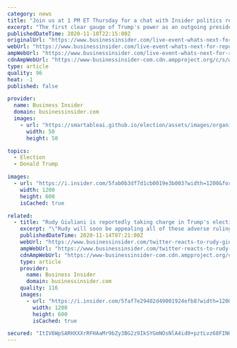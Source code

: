 ```yaml
---
category: news
title: "Join us at 1 PM ET Thursday for a chat with Insider politics reporter Tom LoBianco about what's next for Republicans — and Trump"
excerpt: "The first clear gauge of Trump's power as an outgoing president will be a pair run-off special elections for the Senate in Georgia."
publishedDateTime: 2020-11-10T22:15:00Z
originalUrl: "https://www.businessinsider.com/live-event-whats-next-for-republicans-trump-loss-biden-victory-2021"
webUrl: "https://www.businessinsider.com/live-event-whats-next-for-republicans-trump-loss-biden-victory-2021"
ampWebUrl: "https://www.businessinsider.com/live-event-whats-next-for-republicans-trump-loss-biden-victory-2021?amp"
cdnAmpWebUrl: "https://www-businessinsider-com.cdn.ampproject.org/c/s/www.businessinsider.com/live-event-whats-next-for-republicans-trump-loss-biden-victory-2021?amp"
type: article
quality: 96
heat: -1
published: false

provider:
  name: Business Insider
  domain: businessinsider.com
  images:
    - url: "https://smartableai.github.io/election/assets/images/organizations/businessinsider.com-50x50.jpg"
      width: 50
      height: 50

topics:
  - Election
  - Donald Trump

images:
  - url: "https://i.insider.com/5fab0b3df7d1cb0019e3b003?width=1200&format=jpeg"
    width: 1200
    height: 600
    isCached: true

related:
  - title: "Rudy Giuliani is reportedly taking charge in Trump's election legal battles — and Twitter is having a field day with it"
    excerpt: "\"Rudy will soon be appealing all of these adverse rulings to the Supreme Courtyard by Marriott,\" one person tweeted."
    publishedDateTime: 2020-11-14T07:21:00Z
    webUrl: "https://www.businessinsider.com/twitter-reacts-to-rudy-giuliani-taking-over-trumps-election-lawsuits-2020-11"
    ampWebUrl: "https://www.businessinsider.com/twitter-reacts-to-rudy-giuliani-taking-over-trumps-election-lawsuits-2020-11?amp"
    cdnAmpWebUrl: "https://www-businessinsider-com.cdn.ampproject.org/c/s/www.businessinsider.com/twitter-reacts-to-rudy-giuliani-taking-over-trumps-election-lawsuits-2020-11?amp"
    type: article
    provider:
      name: Business Insider
      domain: businessinsider.com
    quality: 116
    images:
      - url: "https://i.insider.com/5faf7e29402d49001924efb8?width=1200&format=jpeg"
        width: 1200
        height: 600
        isCached: true

secured: "ItIV6WpSARHXXXrRFHAaMr9bZy3BG2z9IkSYGmNOsNlA4id0+pztLvz68FINQuQX8d7clro+sYUvHfVf9++52jcJDEc0OE0s9BV2H8zFawThIZjHWx3wo9CLZk/xKzpQvEEMOrX91hvaNhL9fcwdFs8Td8FFhLzTXRnk0HFj+GDcbEVw5gO3P+7cx45CYrGeRD5je3mClYiCV3RrGdFvUIU788g5GpDNAWS8J/9CeuVhw2prG1lW1DTeT8HA+1dtWD+4A6zYc1haty6eqK0F0uT8oJFSe7NFuSw6lZzsHjYQ2SFx4JJBGVo4/TFF9wz7hw/F4qXSKKlCLweirfNHyRl1UzEOuu7D+tT3Q4TqCe0=;X7Q3OwilbY+q1w1VthbufA=="
---
```


